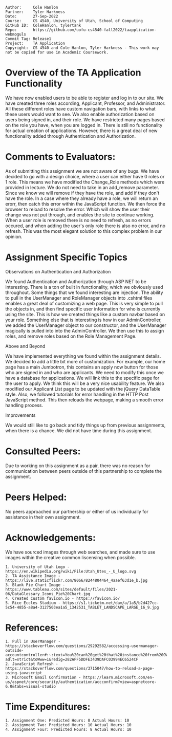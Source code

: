 ```
Author:     Cole Hanlon
Partner:    Tyler Harkness
Date:       27-Sep-2022
Course:     CS 4540, University of Utah, School of Computing
GitHub ID:  ColeHanlon, tylertank
Repo:       https://github.com/uofu-cs4540-fall2022/taapplication-webmoguls
Commit Tag: Release1
Project:    TA Application
Copyright:  CS 4540 and Cole Hanlon, Tyler Harkness - This work may not be copied for use in Academic Coursework.
```
# Overview of the TA Application Functionality 

We have now enabled users to be able to register and log in to our site. We have created three roles according, Applicant, Professor, and Administrator. All these different roles have custom navigation bars, with links to what these users would want to see. We also enable authorization based on users being signed in, and their role. We have restricted many pages based on the role you have, when you are logged in. There is still no functionality for actual creation of applications. However, there is a great deal of new functionality added through Authentication and Authorization.

# Comments to Evaluators:

As of submitting this assignment we are not aware of any bugs. We have decided to go with a design choice, where a user can either have 0 roles or 1 role. This means we have modified the Change_Role methods which were provided in lecture. We do not need to take in an add_remove parameter. Since we know we will remove if they have the role, and add if they don't have the role. In a case where they already have a role, we will return an erorr, then catch this error within the JavaScript function. We then force the browser to reload to resolve the error. Which will show the user their change was not put through, and enables the site to continue working. When a user role is removed there is no need to refresh, as no errors occured, and when adding the user's only role there is also no error, and no refresh. This was the most elegant solution to this complex problem in our opinion. 

# Assignment Specific Topics

Observations on Authentication and Authorization

We found Authentication and Authorization through ASP NET to be interesting. There is a ton of built in functionality, which we obviously used throughout. Some things that we found interesting are injection. The ability to pull in the UserManager and RoleManager objects into .cshtml files enables a great deal of customizing a web page. This is very simple to pull the objects in, and then find specific user information for who is currently using the site. This is how we created things like a custom navbar based on your role. Something else that is interesting is how in our AdminController, we added the UserManager object to our constructor, and the UserManager magically is pulled into into the AdminController. We then use this to assign roles, and remove roles based on the Role Management Page. 

Above and Beyond

We have implemented everything we found within the assignment details. We decided to add a little bit more of customization. For example, our home page has a main Jumbotron, this contains an apply now button for those who are signed in and who are applicants. We need to modify this once we have a database for applications. We will link this to the specific page for the user to apply. We think this will be a very nice usability feature. We also modified our Applicant List page to be updated with the jQuery DataTable style. Also, we followed tutorials for error handling in the HTTP Post JavaScript method. This then reloads the webpage, making a smooth error handling process.

Improvements

We would still like to go back and tidy things up from previous assignments, when there is a chance. We did not have time during this assignment.

# Consulted Peers:

Due to working on this assignment as a pair, there was no reason for communication
between peers outside of this partnership to complete the assignment.

# Peers Helped:

No peers approached our partnership or either of us individually for assistance in their own assignment.

# Acknowledgements:

We have sourced images through web searches, and made sure to use images within the creative
common liscensing when possible. 

    1. University of Utah Logo - https://en.wikipedia.org/wiki/File:Utah_Utes_-_U_logo.svg
    2. TA Assistance Image - https://live.staticflickr.com/8066/8244804464_4aaef63d1e_b.jpg
    3. Blank Pie Chart Image - https://www.tableau.com/sites/default/files/2021-06/DataGlossary_Icons_Pie%20Chart.jpg
    4. Created Custom favicon.io - https://favicon.io/
    5. Rice Eccles Stadium - https://s1.ticketm.net/dam/a/1a5/b2d427cc-5c54-4855-a8a4-3127503ea1a5_1342531_TABLET_LANDSCAPE_LARGE_16_9.jpg

# References:
    
    1. Pull in UserManager - https://stackoverflow.com/questions/29292582/accessing-usermanager-outside-accountcontroller#:~:text=You%20can%20get%20that%20instance%20from%20OWIN%20pipeline,code%20that%20makes%20access%20to%20the%20ApplicationUserManager%20possible%3A?adlt=strict&toWww=1&redig=282AFF5DDFE3439DAFC03994EC6524CF
    2. JavaScript Refresh - https://stackoverflow.com/questions/3715047/how-to-reload-a-page-using-javascript
    3. Microsoft Email Confirmation - https://learn.microsoft.com/en-us/aspnet/core/security/authentication/accconfirm?view=aspnetcore-6.0&tabs=visual-studio

# Time Expenditures:

    1. Assignment One: Predicted Hours: 8 Actual Hours: 10 
    2. Assignment Two: Predicted Hours: 10 Actual Hours: 10 
    4. Assignment Four: Predicted Hours: 8 Actual Hours: 10
    
    
